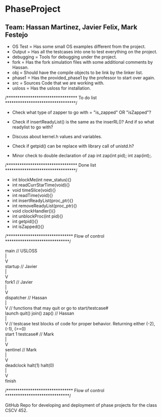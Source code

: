 PhaseProject
===

Team: Hassan Martinez, Javier Felix, Mark Festejo
---

* OS Test   = Has some small OS examples different from the project.
* Output    = Has all the testcases into one to test everything on the project.  
* debugging = Tools for debugging under the project.
* fork      = Has the fork simulation files with some additional comments by Hassan.  
* obj       = Should have the compile objects to be link by the linker list.  
* phase1    = Has the provided_phase1 by the professor to start over again.  
* src       = Sources Code that we are working with.  
* usloss    = Has the usloss for installation.  

/********************************* To do list *********************************/  

* Check what type of zapper to go with = "is_zapped" OR "isZapped"?
* Check if insertReadyList() is the same as the inserRL()? And if so what readylist to go with?
* Discuss about kernel.h values and variables.
* Check if getpid() can be replace with library call of unistd.h?

* Minor check to double declaration of zap  int zap(int pid); int zap(int);.

/********************************* Done list *********************************/ 

* int blockMe(int new_status){}
* int readCurrStarTime(void){}
* void timeSlice(void){}
* int readTime(void){}
* int insertReadyList(proc_ptr){}
* int removeReadyList(proc_ptr){}
* void clockHandler(){}
* int unblockProc(int pid){}
* int getpid(){}
* int isZapped(){}

/******************************* Flow of control ******************************/  
  
main        // USLOSS  
  |  
  V  
startup     // Javier  
  |  
  V  
fork1       // Javier  
  |  
  V  
dispatcher  // Hassan  
  |  
  V         // functions that may quit or go to start/testcase#  
launch      quit()    join()    zap()                             // Hassan  
  |  
  V         // testcase test blocks of code for proper behavior. Returning either (-2), (-1), (>=0)  
start 1     testcase#   // Mark  
  |  
  V  
sentinel                // Mark      
  |  
  V  
deadclock   halt(1)   halt(0)     
  |  
  V  
finish  

/******************************* Flow of control ******************************/  

GitHub Repo for developing and deployment of phase projects for the class CSCV 452.  
